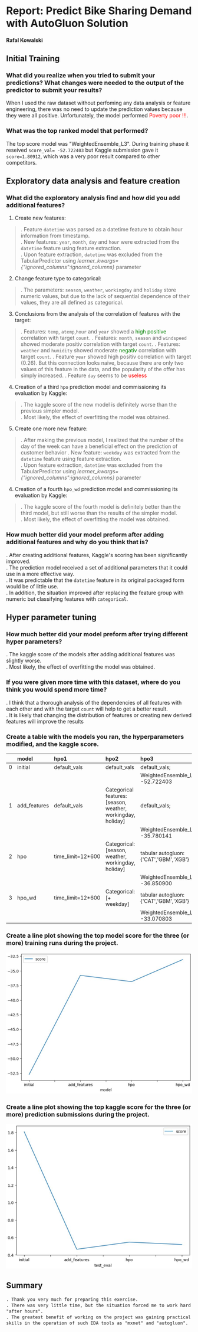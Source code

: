 # Report: Predict Bike Sharing Demand with AutoGluon Solution
#### Rafal Kowalski

## Initial Training
### What did you realize when you tried to submit your predictions? What changes were needed to the output of the predictor to submit your results?
When I used the raw dataset without perfoming any data analysis or feature engineering, there was no need to update the prediction values because they were all positive. Unfortunately, the model performed <font color=red>Poverty poor !!!</font>.

### What was the top ranked model that performed?
The top score model was "WeightedEnsemble_L3". During training phase it reseived `score_val= -52.722403` but Kaggle submission gave it `score=1.80912`, which was a very poor result compared to other competitors.

## Exploratory data analysis and feature creation
### What did the exploratory analysis find and how did you add additional features?
1. Create new features:
> . Feature `datetime` was parsed as a datetime feature to obtain hour information from timestamp.  
> . New features: `year`, `month`, `day` and `hour` were extracted from the `datetime` feature using feature extraction.  
> . Upon feature extraction, `datetime` was excluded from the TabularPredictor using _learner_kwargs={"ignored_columns":ignored_columns}_  parameter
  
2. Change feature type to categorical:
> . The parameters: `season`, `weather`, `workingday` and `holiday` store numeric values, but due to the lack of sequential dependence of their values, they are all defined as categorical.
  
  
3. Conclusions from the analysis of the correlation of features with the target:
> . Features: `temp`, `atemp`,`hour` and `year` showed a <font color=green>high positive</font> correlation with target `count`.
> . Features: `month`, `season` and `windspeed` showed moderate positiv correlation with target `count`.
> . Features: `weather` and `humidity` showed moderate <font color=green>negativ</font> correlation with target `count`.
> . Feature `year` showed high positiv correlation with target (0.26). But this connection looks naive, because there are only two values of this feature in the data, and the popularity of the offer has simply increased.
> . Feature `day` seems to be <font color=red>useless</font>  
  
4. Creation of a third `hpo` prediction model and commissioning its evaluation by Kaggle:
> . The kaggle score of the new model is definitely worse than the previous simpler model.  
> . Most likely, the effect of overfitting the model was obtained.
   
5. Create one more new feature:
> . After making the previous model, I realized that the number of the day of the week can have a beneficial effect on the prediction of customer behavior
> . New feature: `weekday` was extracted from the `datetime` feature using feature extraction.  
> . Upon feature extraction, `datetime` was excluded from the TabularPredictor using _learner_kwargs={"ignored_columns":ignored_columns}_  parameter   
   
4. Creation of a fourth `hpo_wd` prediction model and commissioning its evaluation by Kaggle:
> . The kaggle score of the fourth model is definitely better than the third model, but still worse than the results of the simpler model.  
> . Most likely, the effect of overfitting the model was obtained.

### How much better did your model preform after adding additional features and why do you think that is?
. After creating additional features, Kaggle's scoring has been significantly improved.  
. The prediction model received a set of additional parameters that it could use in a more effective way.  
. It was predictable that the `datetime` feature in its original packaged form would be of little use.  
. In addition, the situation improved after replacing the feature group with numeric but classifying features with `categorical`.

## Hyper parameter tuning
### How much better did your model preform after trying different hyper parameters?
. The kaggle score of the models after adding additional features was slightly worse.  
. Most likely, the effect of overfitting the model was obtained.

### If you were given more time with this dataset, where do you think you would spend more time?
. I think that a thorough analysis of the dependencies of all features with each other and with the target `count` will help to get a better result.  
. It is likely that changing the distribution of features or creating new derived features will improve the results

### Create a table with the models you ran, the hyperparameters modified, and the kaggle score.
|    | model        | hpo1              | hpo2                                                        | hpo3                                   |   score |
|---:|:-------------|:------------------|:------------------------------------------------------------|:---------------------------------------|--------:|
|  0 | initial      | default_vals      | default_vals                                                | default_vals;                          | 1.80912 |
|    |              |                   |                                                             | WeightedEnsemble_L3  -52.722403        |         |
|  1 | add_features | default_vals      | Categorical features:[season, weather, workingday, holiday] | default_vals;                          | 0.46416 |
|    |              |                   |                                                             | WeightedEnsemble_L3  -35.780141        |         |
|  2 | hpo          | time_limit=12*600 | Categorical:[season, weather, workingday, holiday]          | tabular autogluon: {'CAT','GBM','XGB'} | 0.54626 |
|    |              |                   |                                                             | WeightedEnsemble_L3: -36.850900        |         |
|  3 | hpo_wd       | time_limit=12*600 | Categorical:[+ weekday]                                     | tabular autogluon: {'CAT','GBM','XGB'} | 0.51866 |
|    |              |                   |                                                             | WeightedEnsemble_L2: -33.070803        |         |


### Create a line plot showing the top model score for the three (or more) training runs during the project.
![model_train_score.png](img/model_train_score.png)

### Create a line plot showing the top kaggle score for the three (or more) prediction submissions during the project.
![model_test_score.png](img/model_test_score.png)

## Summary
    . Thank you very much for preparing this exercise.  
    . There was very little time, but the situation forced me to work hard "after hours".  
    . The greatest benefit of working on the project was gaining practical skills in the operation of such EDA tools as "mxnet" and "autogluon".
